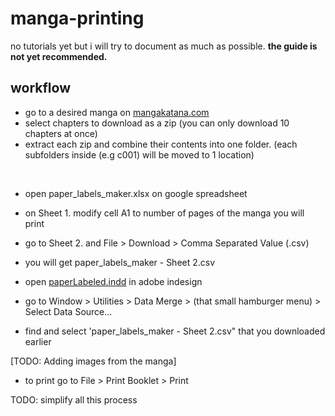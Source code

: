 # manga-printing
no tutorials yet but i will try to document as much as possible. **the guide is not yet recommended.**

## workflow
- go to a desired manga on [mangakatana.com](https://mangakatana.com/manga)
- select chapters to download as a zip (you can only download 10 chapters at once)
- extract each zip and combine their contents into one folder. (each subfolders inside (e.g c001) will be moved to 1 location)
<br>

- open paper_labels_maker.xlsx on google spreadsheet
- on Sheet 1. modify cell A1 to number of pages of the manga you will print
- go to Sheet 2. and File > Download > Comma Separated Value (.csv)
- you will get paper_labels_maker - Sheet 2.csv

- open [paperLabeled.indd](paperLabeled.indd) in adobe indesign
- go to Window > Utilities > Data Merge > (that small hamburger menu) > Select Data Source...
- find and select 'paper_labels_maker - Sheet 2.csv" that you downloaded earlier

[TODO: Adding images from the manga]

- to print go to File > Print Booklet > Print

TODO: simplify all this process
